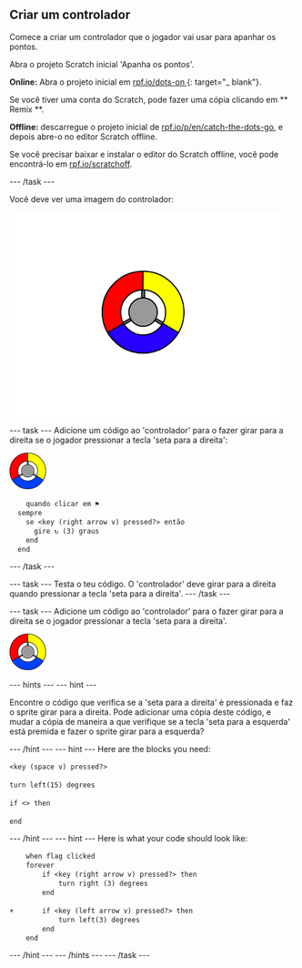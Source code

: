 ## Criar um controlador

Comece a criar um controlador que o jogador vai usar para apanhar os pontos.

Abra o projeto Scratch inicial 'Apanha os pontos'.

**Online:** Abra o projeto inicial em [ rpf.io/dots-on ](http://rpf.io/dots-on){: target="_ blank"}.

Se você tiver uma conta do Scratch, pode fazer uma cópia clicando em ** Remix **.

**Offline:** descarregue o projeto inicial de [rpf.io/p/en/catch-the-dots-go](http://rpf.io/p/en/catch-the-dots-go), e depois abre-o no editor Scratch offline.

Se você precisar baixar e instalar o editor do Scratch offline, você pode encontrá-lo em [rpf.io/scratchoff](http://rpf.io/scratchoff).

\--- /task \---

Você deve ver uma imagem do controlador:

![screenshot](images/dots-controller.png)

\--- task \--- Adicione um código ao 'controlador' para o fazer girar para a direita se o jogador pressionar a tecla 'seta para a direita':

![Controller sprite](images/controller-sprite.png)

```blocks3
    quando clicar em ⚑
  sempre 
    se <key (right arrow v) pressed?> então 
      gire ↻ (3) graus
    end
  end
```

\--- /task \---

\--- task \--- Testa o teu código. O 'controlador' deve girar para a direita quando pressionar a tecla 'seta para a direita'. \--- /task \---

\--- task \--- Adicione um código ao 'controlador' para o fazer girar para a direita se o jogador pressionar a tecla 'seta para a direita'.

![Controller sprite](images/controller-sprite.png)

\--- hints \--- \--- hint \---

Encontre o código que verifica se a 'seta para a direita' ė pressionada e faz o sprite girar para a direita. Pode adicionar uma cópia deste código, e mudar a cópia de maneira a que verifique se a tecla 'seta para a esquerda' está premida e fazer o sprite girar para a esquerda?

\--- /hint \--- \--- hint \--- Here are the blocks you need:

```blocks3
<key (space v) pressed?>

turn left(15) degrees

if <> then

end
```

\--- /hint \--- \--- hint \--- Here is what your code should look like:

```blocks3
    when flag clicked
    forever
        if <key (right arrow v) pressed?> then
            turn right (3) degrees
        end

+       if <key (left arrow v) pressed?> then
            turn left(3) degrees
        end
    end
```

\--- /hint \--- \--- /hints \--- \--- /task \---